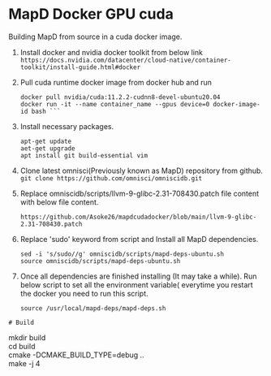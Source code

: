 # MapD Docker GPU cuda
Building MapD from source in a cuda docker image.

1. Install docker and nvidia docker toolkit from below link  
   ```https://docs.nvidia.com/datacenter/cloud-native/container-toolkit/install-guide.html#docker```

2. Pull cuda runtime docker image from docker hub and run  
   ```
   docker pull nvidia/cuda:11.2.2-cudnn8-devel-ubuntu20.04  
   docker run -it --name container_name --gpus device=0 docker-image-id bash ```
   
3. Install necessary packages.
   ```
   apt-get update
   aet-get upgrade
   apt install git build-essential vim
   ```
5. Clone latest omnisci(Previously known as MapD) repository from github.  
   ```git clone https://github.com/omnisci/omniscidb.git```

4. Replace omniscidb/scripts/llvm-9-glibc-2.31-708430.patch file content with below file content.
   ```
   https://github.com/Asoke26/mapdcudadocker/blob/main/llvm-9-glibc-2.31-708430.patch
   ```
5. Replace 'sudo' keyword from script and Install all MapD dependencies.
    ```
    sed -i 's/sudo//g' omniscidb/scripts/mapd-deps-ubuntu.sh  
    source omniscidb/scripts/mapd-deps-ubuntu.sh
    ```
6. Once all dependencies are finished installing (It may take a while). Run below script to set all the environment variable( everytime you restart the docker you need to run this script.
   ```
   source /usr/local/mapd-deps/mapd-deps.sh
  ```
# Build
```
mkdir build  
cd build  
cmake -DCMAKE_BUILD_TYPE=debug ..  
make -j 4  
```
